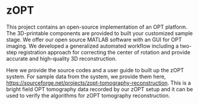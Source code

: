 # zOPT
This project contains an open-source implementation of an OPT platform. The 3D-printable components are provided to built your customized sample stage. We offer our open source MATLAB software with an GUI for OPT imaging. We developed a generalized automated workflow including a two-step registration approach for correcting the center of rotation and provide accurate and high-quality 3D reconstruction.

Here we provide the source codes and a user guide to built up the zOPT system. For sample data from the system, we provide them here,
https://sourceforge.net/projects/zopt-tomography-reconstruction.
This is a bright field OPT tomography data recorded by our zOPT setup and it can be used to verify the algorithms for zOPT tomography reconstruction.
